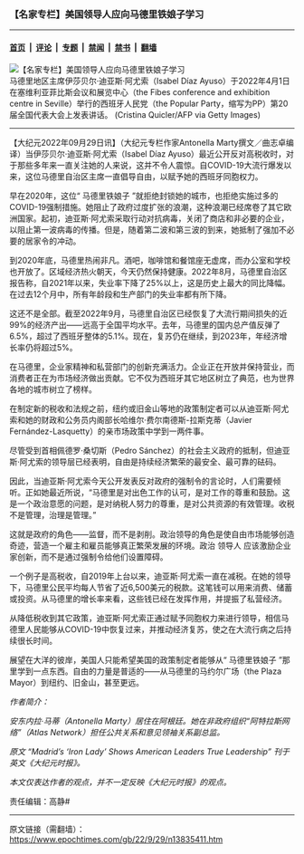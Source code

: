 ### 【名家专栏】美国领导人应向马德里铁娘子学习

---

#### [首页](../../../..?n13835411) &nbsp;|&nbsp; [评论](../../../../../epoch-comment?n13835411) &nbsp;|&nbsp; [专题](../../../../../epoch-special?n13835411) &nbsp;|&nbsp; [禁闻](../../../../../epoch-news?n13835411) &nbsp;|&nbsp; [禁书](../../../../../books?n13835411) &nbsp;|&nbsp; [翻墙](https://github.com/gfw-breaker/nogfw/blob/master/README.md?n13835411)


<div><img alt="【名家专栏】美国领导人应向马德里铁娘子学习" class="attachment-djy_600_400 size-djy_600_400 wp-post-image" src="https://i.epochtimes.com/assets/uploads/2022/09/id13835417-GettyImages-1239666602-1-700x420-600x400.jpg"/>
<div class="caption">
 马德里地区主席伊莎贝尔‧迪亚斯‧阿尤索（Isabel Díaz Ayuso）于2022年4月1日在塞维利亚菲比斯会议和展览中心（the Fibes conference and exhibition centre in Seville）举行的西班牙人民党（the Popular Party，缩写为PP）第20届全国代表大会上发表讲话。 (Cristina Quicler/AFP via Getty Images)
</div></div><hr/><div class="post_content" id="artbody" itemprop="articleBody">
 <!-- article content begin -->
 <p>
  【大纪元2022年09月29日讯】（大纪元专栏作家Antonella Marty撰文／曲志卓编译）当伊莎贝尔‧迪亚斯‧阿尤索（Isabel Díaz Ayuso）最近公开反对高税收时，对于那些多年来一直关注她的人来说，这并不令人震惊。自COVID-19大流行爆发以来，这位马德里自治区主席一直倡导自由，以赋予她的西班牙同胞权力。
 </p>
 <p>
  早在2020年，这位“
  <ok href="https://www.epochtimes.com/gb/tag/%E9%A9%AC%E5%BE%B7%E9%87%8C%E9%93%81%E5%A8%98%E5%AD%90.html">
   马德里铁娘子
  </ok>
  ”就拒绝封锁她的城市，也拒绝实施过多的COVID-19强制措施。她阻止了政府过度扩张的浪潮，这种浪潮已经席卷了其它欧洲国家。起初，迪亚斯‧阿尤索采取行动对抗病毒，关闭了商店和非必要的企业，以阻止第一波病毒的传播。但是，随着第二波和第三波的到来，她抵制了强加不必要的居家令的冲动。
 </p>
 <p>
  到2020年底，马德里热闹非凡。酒吧，咖啡馆和餐馆座无虚席，而办公室和学校也开放了。区域经济热火朝天，今天仍然保持健康。2022年8月，马德里自治区报告称，自2021年以来，失业率下降了25%以上，这是历史上最大的同比降幅。在过去12个月中，所有年龄段和生产部门的失业率都有所下降。
 </p>
 <p>
  这还不是全部。截至2022年9月，马德里自治区已经恢复了大流行期间损失的近99%的经济产出——远高于全国平均水平。去年，马德里的国内总产值反弹了6.5%，超过了西班牙整体的5.1%。现在，复苏仍在继续，到2023年，年经济增长率仍将超过5%。
 </p>
 <p>
  在马德里，企业家精神和私营部门的创新充满活力。企业正在开放并保持营业，而消费者正在为市场经济做出贡献。它不仅为西班牙其它地区树立了典范，也为世界各地的城市树立了榜样。
 </p>
 <p>
  在制定新的税收和法规之前，纽约或旧金山等地的政策制定者可以从迪亚斯‧阿尤索和她的财政和公务员内阁部长哈维尔‧费尔南德斯-拉斯克蒂（Javier Fernández-Lasquetty）的亲市场政策中学到一两件事。
 </p>
 <p>
  尽管受到首相佩德罗‧桑切斯（Pedro Sánchez）的社会主义政府的抵制，但迪亚斯‧阿尤索的领导层已经表明，自由是持续经济繁荣的最安全、最可靠的砝码。
 </p>
 <p>
  因此，当迪亚斯‧阿尤索今天公开发表反对政府的强制令的言论时，人们需要倾听。正如她最近所说，“马德里是对出色工作的认可，是对工作的尊重和鼓励。这是一个政治意愿的问题，是对纳税人努力的尊重，是对公共资源的有效管理。收税不是管理，治理是管理。”
 </p>
 <p>
  这就是政府的角色——监督，而不是剥削。政治领导的角色是使自由市场能够创造奇迹，营造一个雇主和雇员能够真正繁荣发展的环境。政治
  <ok href="https://www.epochtimes.com/gb/tag/%E9%A2%86%E5%AF%BC%E4%BA%BA.html">
   领导人
  </ok>
  应该激励企业家创新，而不是通过强制令给他们设置障碍。
 </p>
 <p>
  一个例子是高税收，自2019年上台以来，迪亚斯‧阿尤索一直在减税。在她的领导下，马德里公民平均每人节省了近6,500美元的税款。这笔钱可以用来消费、储蓄或投资。从马德里的增长率来看，这些钱已经在发挥作用，并提振了私营经济。
 </p>
 <p>
  从降低税收到其它政策，迪亚斯‧阿尤索正通过赋予同胞权力来进行领导，相信马德里人民能够从COVID-19中恢复过来，并推动经济复苏，使之在大流行病之后持续很长时间。
 </p>
 <p>
  展望在大洋的彼岸，美国人只能希望美国的政策制定者能够从“
  <ok href="https://www.epochtimes.com/gb/tag/%E9%A9%AC%E5%BE%B7%E9%87%8C%E9%93%81%E5%A8%98%E5%AD%90.html">
   马德里铁娘子
  </ok>
  ”那里学到一点东西。自由的力量是普适的——从马德里的马约尔广场（the Plaza Mayor）到纽约、旧金山，甚至更远。
 </p>
 <p>
  <em>
   作者简介：
  </em>
 </p>
 <p>
  <em>
   安东内拉‧马蒂（Antonella Marty）居住在阿根廷。她在非政府组织“阿特拉斯网络”（Atlas Network）担任公共关系和意见领袖关系副总监。
  </em>
 </p>
 <p>
  <em>
   原文
   <ok href="https://www.theepochtimes.com/madrids-iron-lady-shows-american-leaders-true-leadership_4757747.html" rel="noopener noreferrer" target="_blank">
    “Madrid’s ‘Iron Lady’ Shows American Leaders True Leadership”
   </ok>
   刊于英文《大纪元时报》。
  </em>
 </p>
 <p>
  <em>
   本文仅表达作者的观点，并不一定反映《大纪元时报》的观点。
  </em>
 </p>
 <p>
  责任编辑：高静#
 </p>
 <!-- article content end -->
 <div id="below_article_ad">
 </div>
</div>


---

原文链接（需翻墙）：https://www.epochtimes.com/gb/22/9/29/n13835411.htm